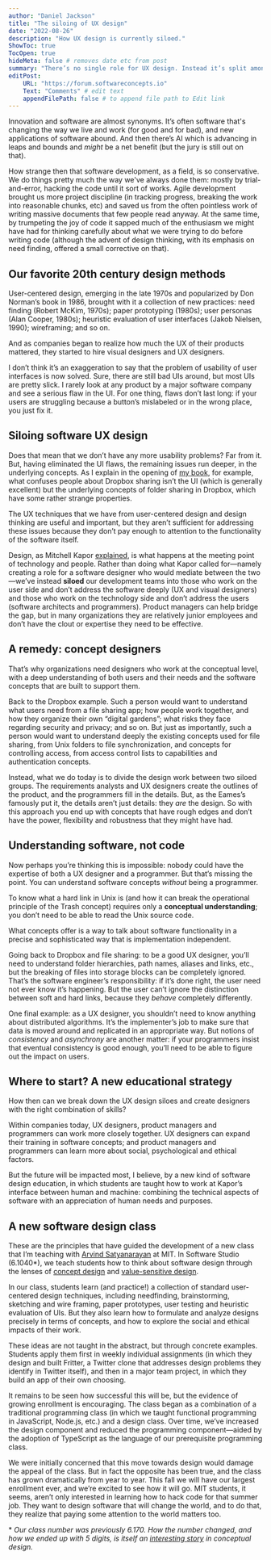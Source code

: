 ```yaml
---
author: "Daniel Jackson"
title: "The siloing of UX design"
date: "2022-08-26"
description: "How UX design is currently siloed."
ShowToc: true
TocOpen: true
hideMeta: false # removes date etc from post
summary: "There’s no single role for UX design. Instead it’s split amongst roles, with unfortunate consequences."
editPost:
    URL: "https://forum.softwareconcepts.io"
    Text: "Comments" # edit text
    appendFilePath: false # to append file path to Edit link
---
```

Innovation and software are almost synonyms. It’s often software that's changing the way we live and work (for good and for bad), and new applications of software abound. And then there’s AI which is advancing in leaps and bounds and *might* be a net benefit (but the jury is still out on that).

How strange then that software development, as  a field, is so conservative. We do things pretty much the way we've always done them: mostly by trial-and-error, hacking the code until it sort of works. Agile development brought us more project discipline (in tracking progress, breaking the work into reasonable chunks, etc) and saved us from the often pointless work of writing massive documents that few people read anyway. At the same time, by trumpeting the joy of code it sapped much of the enthusiasm we might have had for thinking carefully about what we were trying to do before writing code (although the advent of design thinking, with its emphasis on need finding, offered a small corrective on that).

## Our favorite 20th century design methods

User-centered design, emerging in the late 1970s and popularized by Don Norman’s book in 1986, brought with it a collection of new practices: need finding (Robert McKim, 1970s); paper prototyping (1980s); user personas (Alan Cooper, 1980s); heuristic evaluation of user interfaces (Jakob Nielsen, 1990); wireframing; and so on.

And as companies began to realize how much the UX of their products mattered, they started to hire visual designers and UX designers.

I don’t think it’s an exaggeration to say that the problem of usability of user interfaces is now solved. Sure, there are still bad UIs around, but most UIs are pretty slick. I rarely look at any product by a major software company and see a serious flaw in the UI. For one thing, flaws don’t last long: if your users are struggling because a button’s mislabeled or in the wrong place, you just fix it.

## Siloing software UX design

Does that mean that we don’t have any more usability problems? Far from it. But, having eliminated the UI flaws, the remaining issues run deeper, in the underlying concepts. As I explain in the opening of [my book](https://essenceofsoftware.com), for example, what confuses people about Dropbox sharing isn’t the UI (which is generally excellent) but the underlying concepts of folder sharing in Dropbox, which have some rather strange properties.

The UX techniques that we have from user-centered design and design thinking are useful and important, but they aren’t sufficient for addressing these issues because they don’t pay enough to attention to the functionality of the software itself.

Design, as Mitchell Kapor [explained](https://hci.stanford.edu/publications/bds/1-kapor.html), is what happens at the meeting point of technology and people. Rather than doing what Kapor called for—namely creating a role for a software designer who would mediate between the two—we’ve instead **siloed** our development teams into those who work on the user side and don’t address the software deeply (UX and visual designers) and those who work on the technology side and don’t address the users (software architects and programmers). Product managers can help bridge the gap, but in many organizations they are relatively junior employees and don’t have the clout or expertise they need to be effective.

## A remedy: concept designers

That’s why organizations need designers who work at the conceptual level, with a deep understanding of both users and their needs and the software concepts that are built to support them. 

Back to the Dropbox example. Such a person would want to understand what users need from a file sharing app; how people work together, and how they organize their own “digital gardens”; what risks they face regarding security and privacy; and so on. But just as importantly, such a person would want to understand deeply the existing concepts used for file sharing, from Unix folders to file synchronization, and concepts for controlling access, from access control lists to capabilities and authentication concepts.

Instead, what we do today is to divide the design work between two siloed groups. The requirements analysts and UX designers create the outlines of the product, and the programmers fill in the details. But, as the Eames’s famously put it, the details aren’t just details: they *are* the design. So with this approach you end up with concepts that have rough edges and don’t have the power, flexibility and robustness that they might have had.

## Understanding software, not code
Now perhaps you’re thinking this is impossible: nobody could have the expertise of both a UX designer and a programmer. But that’s missing the point. You can understand software concepts *without* being a programmer.

To know what a hard link in Unix is (and how it can break the operational principle of the Trash concept) requires only a **conceptual understanding**; you don’t need to be able to read the Unix source code. 

What concepts offer is a way to talk about software functionality in a precise and sophisticated way that is implementation independent.

Going back to Dropbox and file sharing: to be a good UX designer, you’ll need to understand folder hierarchies, path names, aliases and links, etc., but the breaking of files into storage blocks can be completely ignored. That’s the software engineer’s responsibility: if it’s done right, the user need not ever know it’s happening. But the user can’t ignore the distinction between soft and hard links, because they *behave* completely differently.

One final example: as a UX designer, you shouldn’t need to know anything about distributed algorithms. It’s the implementer’s job to make sure that data is moved around and replicated in an appropriate way. But notions of *consistency* and *asynchrony* are another matter: if your programmers insist that eventual consistency is good enough, you’ll need to be able to figure out the impact on users.

## Where to start? A new educational strategy

How then can we break down the UX design siloes and create designers with the right combination of skills? 

Within companies today, UX designers, product managers and programmers can work more closely together. UX designers can expand their training in software concepts; and product managers and programmers can learn more about social, psychological and ethical factors.

But the future will be impacted most, I believe, by a new kind of software design education, in which students are taught how to work at Kapor’s interface between human and machine: combining the technical aspects of software with an appreciation of human needs and purposes.

## A new software design class

These are the principles that have guided the development of a new class that I’m teaching with [Arvind Satyanarayan](https://arvindsatya.com) at MIT. In Software Studio (6.1040*), we teach students how to think about software design through the lenses of [concept design](https://essenceofsoftware.com) and [value-sensitive design](https://vsdesign.org). 

In our class, students learn (and practice!) a collection of standard user-centered design techniques, including needfinding, brainstorming, sketching and wire framing, paper prototypes, user testing and heuristic evaluation of UIs. But they also learn how to formulate and analyze designs precisely in terms of concepts, and how to explore the social and ethical impacts of their work.

These ideas are not taught in the abstract, but through concrete examples. Students apply them first in weekly individual assignments (in which they design and built Fritter, a Twitter clone that addresses design problems they identify in Twitter itself), and then in a major team project, in which they build an app of their own choosing.

It remains to be seen how successful this will be, but the evidence of growing enrollment is encouraging. The class began as a combination of a traditional programming class (in which we taught functional programming in JavaScript, Node.js, etc.) and a design class. Over time, we’ve increased the design component and reduced the programming component—aided by the adoption of TypeScript as the language of our prerequisite programming class.

We were initially concerned that this move towards design would damage the appeal of the class. But in fact the opposite has been true, and the class has grown dramatically from year to year. This fall we will have our largest enrollment ever, and we’re excited to see how it will go. MIT students, it seems, aren’t only interested in learning how to hack code for that summer job. They want to design software that will change the world, and to do that, they realize that paying some attention to the world matters too.

\* *Our class number was previously 6.170. How the number changed, and how we ended up with 5 digits, is itself an [interesting story](https://essenceofsoftware.com/posts/class-numbers/) in conceptual design.*